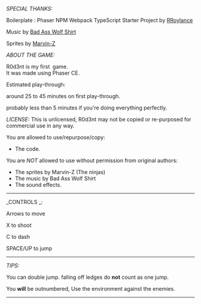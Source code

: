 _SPECIAL THANKS:_

Boilerplate : Phaser NPM Webpack TypeScript Starter Project by [RRoylance](https://github.com/rroylance)

Music by [Bad Ass Wolf Shirt](https://badasswolfshirt.com/)

Sprites by [Marvin-Z](https://marvin-z.itch.io/spriter-animations)


_ABOUT THE GAME:_  

R0d3nt is my first  game.  
It was made using Phaser CE. 

Estimated play-through: 

around 25 to 45 minutes on first play-through.

probably less than 5 minutes if you're doing everything perfectly.

_LICENSE:_
This is unlicensed, R0d3nt may not be copied or re-purposed for commercial use in any way.

You are allowed to use/repurpose/copy:
- The code.

You are *NOT* allowed to use without permission from original authors:
- The sprites by Marvin-Z (The ninjas)
- The music by Bad Ass Wolf Shirt
- The sound effects.

--------

_CONTROLS _:

Arrows to move

X to shoot

C to dash

SPACE/UP to jump

--------

_TIPS:_

You can double jump. falling off ledges do **not** count as one jump.

You **will** be outnumbered, Use the environment against the enemies.

--------

